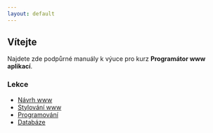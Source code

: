 ```yaml
---
layout: default
---
```


## Vítejte

Najdete zde podpůrné manuály k výuce pro kurz **Programátor www aplikací**.

### Lekce
+ [Návrh www](./web.html)
+ [Stylování www](./css.html)
+ [Programování](./programovani.html)
+ [Databáze](./databaze.html)
